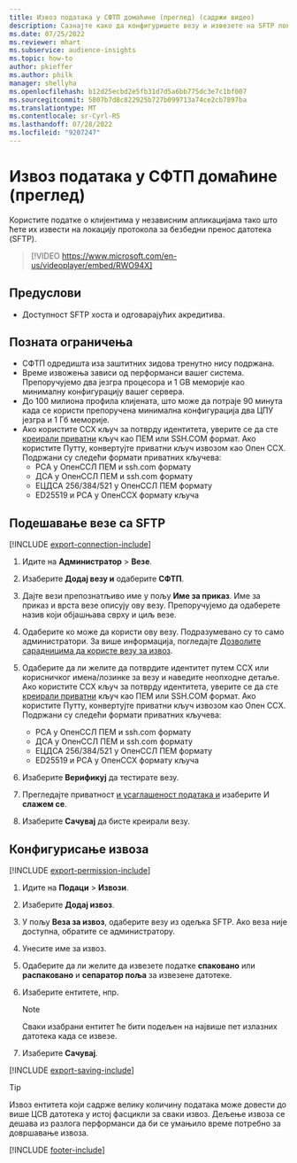 ```yaml
---
title: Извоз података у СФТП домаћине (преглед) (садржи видео)
description: Сазнајте како да конфигуришете везу и извезете на SFTP локацију.
ms.date: 07/25/2022
ms.reviewer: mhart
ms.subservice: audience-insights
ms.topic: how-to
author: pkieffer
ms.author: philk
manager: shellyha
ms.openlocfilehash: b12d25ecbd2e5fb31d7d5a6bb775dc3e7c1bf007
ms.sourcegitcommit: 5807b7d8c822925b727b099713a74ce2cb7897ba
ms.translationtype: MT
ms.contentlocale: sr-Cyrl-RS
ms.lasthandoff: 07/28/2022
ms.locfileid: "9207247"
---
```

# <a name="export-data-to-sftp-hosts-preview"></a>Извоз података у СФТП домаћине (преглед)

Користите податке о клијентима у независним апликацијама тако што ћете их извести на локацију протокола за безбедни пренос датотека (SFTP).

> [!VIDEO https://www.microsoft.com/en-us/videoplayer/embed/RWO94X]

## <a name="prerequisites"></a>Предуслови

- Доступност SFTP хоста и одговарајућих акредитива.

## <a name="known-limitations"></a>Позната ограничења

- СФТП одредишта иза заштитних зидова тренутно нису подржана.
- Време извожења зависи од перформанси вашег система. Препоручујемо два језгра процесора и 1 GB меморије као минималну конфигурацију вашег сервера.
- До 100 милиона профила клијената, што може да потраје 90 минута када се користи препоручена минимална конфигурација два ЦПУ језгра и 1 Гб меморије.
- Ако користите ССХ кључ за потврду идентитета, уверите се да сте [креирали приватни](/azure/virtual-machines/linux/create-ssh-keys-detailed#basic-example) кључ као ПЕМ или SSH.COM формат. Ако користите Путтy, конвертујте приватни кључ извозом као Опен ССХ. Подржани су следећи формати приватних кључева:
  - РСА у ОпенССЛ ПЕМ и ssh.com формату
  - ДСА у ОпенССЛ ПЕМ и ssh.com формату
  - ЕЦДСА 256/384/521 у ОпенССЛ ПЕМ формату
  - ED25519 и РСА у ОпенССХ формату кључа

## <a name="set-up-connection-to-sftp"></a>Подешавање везе са SFTP

[!INCLUDE [export-connection-include](includes/export-connection-admn.md)]

1. Идите на **Администратор** > **Везе**.

1. Изаберите **Додај везу и** одаберите **СФТП**.

1. Дајте вези препознатљиво име у пољу **Име за приказ**. Име за приказ и врста везе описују ову везу. Препоручујемо да одаберете назив који објашњава сврху и циљ везе.

1. Одаберите ко може да користи ову везу. Подразумевано су то само администратори. За више информација, погледајте [Дозволите сарадницима да користе везу за извоз](connections.md#allow-contributors-to-use-a-connection-for-exports).

1. Одаберите да ли желите да потврдите идентитет путем ССХ или корисничког имена/лозинке за везу и наведите неопходне детаље. Ако користите ССХ кључ за потврду идентитета, уверите се да сте [креирали приватни](/azure/virtual-machines/linux/create-ssh-keys-detailed#basic-example) кључ као ПЕМ или SSH.COM формат. Ако користите Путтy, конвертујте приватни кључ извозом као Опен ССХ. Подржани су следећи формати приватних кључева:
   - РСА у ОпенССЛ ПЕМ и ssh.com формату
   - ДСА у ОпенССЛ ПЕМ и ssh.com формату
   - ЕЦДСА 256/384/521 у ОпенССЛ ПЕМ формату
   - ED25519 и РСА у ОпенССХ формату кључа

1. Изаберите **Верификуј** да тестирате везу.

1. Прегледајте приватност [и усаглашеност података и](connections.md#data-privacy-and-compliance) изаберите И **слажем се**.

1. Изаберите **Сачувај** да бисте креирали везу.

## <a name="configure-an-export"></a>Конфигурисање извоза

[!INCLUDE [export-permission-include](includes/export-permission.md)]

1. Идите на **Подаци** > **Извози**.

1. Изаберите **Додај извоз**.

1. У пољу **Веза за извоз**, одаберите везу из одељка SFTP. Ако веза није доступна, обратите се администратору.

1. Унесите име за извоз.

1. Одаберите да ли желите да извезете податке **спаковано** или **распаковано** и **сепаратор поља** за извезене датотеке.

1. Изаберите ентитете, нпр.

   > [!NOTE]
   > Сваки изабрани ентитет ће бити подељен на највише пет излазних датотека када се извезе.

1. Изаберите **Сачувај**.

[!INCLUDE [export-saving-include](includes/export-saving.md)]

> [!TIP]
> Извоз ентитета који садрже велику количину података може довести до више ЦСВ датотека у истој фасцикли за сваки извоз. Дељење извоза се дешава из разлога перформанси да би се умањило време потребно за довршавање извоза.

[!INCLUDE [footer-include](includes/footer-banner.md)]
